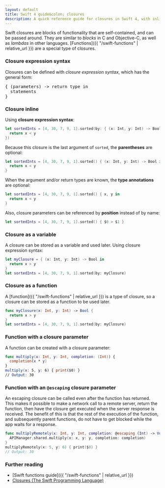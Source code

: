 ```yaml
---
layout: default
title: Swift 4 guide&colon; closures
description: A quick reference guide for closures in Swift 4, with inline closures, closures as variables, and closures as functions.
---
```


Swift closures are blocks of functionality that are self-contained, and can be passed around. They are similar to _blocks_ in C and Objective-C, as well as _lambdas_ in other languages. [Functions]({{ "/swift-functions" | relative_url }}) are a special type of closures.

### Closure expression syntax

Closures can be defined with _closure expression syntax_, which has the general form:

<pre class="with-placeholders">
{ (<span class="placeholder">parameters</span>) -> <span class="placeholder">return type</span> in
  <span class="placeholder">statements</span>
}
</pre>

### Closure inline

Using **closure expression syntax**:

```swift
let sortedInts = [4, 30, 7, 9, 1].sorted(by: { (x: Int, y: Int) -> Bool in
  return x < y
})
```

Because this closure is the last argument of `sorted`, the **parentheses** are optional:

```swift
let sortedInts = [4, 30, 7, 9, 1].sorted() { (x: Int, y: Int) -> Bool in
  return x < y
}
```

When the argument and/or return types are known, the **type annotations** are optional:

```swift
let sortedInts = [4, 30, 7, 9, 1].sorted() { x, y in
  return x < y
}
```

Also, closure parameters can be referenced by **position** instead of by name:

```swift
let sortedInts = [4, 30, 7, 9, 1].sorted() { $0 > $1 }
```

### Closure as a variable

A closure can be stored as a variable and used later. Using closure expression syntax:

```swift
let myClosure = { (x: Int, y: Int) -> Bool in
  return x > y
}
let sortedInts = [4, 30, 7, 9, 1].sorted(by: myClosure)
```

### Closure as a function

A [function]({{ "/swift-functions" | relative_url }}) is a type of closure, so a closure can be stored as a function to be used later.
<!-- Extra line needed for Sublime Text markdown syntax highlighting issue. -->

```swift
func myClosure(x: Int, y: Int) -> Bool {
  return x > y
}
let sortedInts = [4, 30, 7, 9, 1].sorted(by: myClosure)
```

### Function with a closure parameter

A function can be created with a closure parameter:

```swift
func multiply(x: Int, y: Int, completion: (Int)) {
  completion(x * y)
}
multiply(x: 5, y: 6) { print($0) }
// Output: 30
```

### Function with an `@escaping` closure parameter

An escaping closure can be called even after the function has returned. This makes it possible to make a network call to a remote server, return the function, then have the closure get executed when the server response is received. The benefit of this is that the rest of the execution of the function, and subsequently parent functions, do not have to get blocked while the app waits for a response.

```swift
func multiplyRemotely(x: Int, y: Int, completion: @escaping (Int) -> Void) {
  APIManager.shared.multiply(x: x, y: y, completion: completion)
}
multiplyRemotely(x: 5, y: 6) { print($0) }
// Output: 30
```

### Further reading

* [Swift functions guide]({{ "/swift-functions" | relative_url }})
* [Closures (The Swift Programming Language)](https://developer.apple.com/library/content/documentation/Swift/Conceptual/Swift_Programming_Language/Closures.html)
